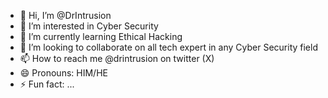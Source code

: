 - 👋 Hi, I’m @DrIntrusion
- 👀 I’m interested in  Cyber Security
- 🌱 I’m currently learning Ethical Hacking
- 💞️ I’m looking to collaborate on all tech expert in any Cyber Security field
- 📫 How to reach me @drintrusion on twitter (X)
- 😄 Pronouns: HIM/HE
- ⚡ Fun fact: ...

<!---
DrIntrusion/DrIntrusion is a ✨ special ✨ repository because its `README.md` (this file) appears on your GitHub profile.
You can click the Preview link to take a look at your changes.
--->
